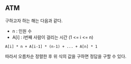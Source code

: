 ## ATM

구하고자 하는 해는 다음과 같다.

* n : 인원 수
* A[i] : i번째 사람이 걸리는 시간 (1 <= i <= n)

`A[i] * n + A[i-1] * (n-1) + ... + A[n] * 1`

따라서 오름차순 정렬한 후 위 식의 값을 구하면 정답을 구할 수 있다.